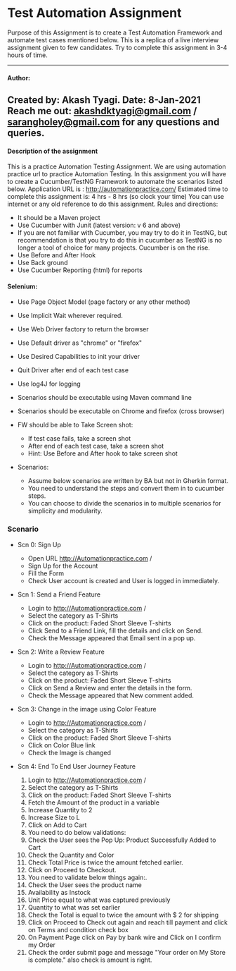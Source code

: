 # Test Automation Assignment
Purpose of this Assignment is to create a Test Automation Framework and automate test cases mentioned below. This is a replica of a live interview assignment given to few candidates. Try to complete this assignment in 3-4 hours of time.

---

#### Author:

Created by: Akash Tyagi.
Date: 8-Jan-2021
Reach me out: akashdktyagi@gmail.com / sarangholey@gmail.com for any questions and queries.
---

#### Description of the assignment
This is a practice Automation Testing Assignment.
We are using automation practice url to practice Automation Testing.
In this assignment you will have to create a Cucumber/TestNG Framework to automate the scenarios listed below.
Application URL is : http://automationpractice.com/
Estimated time to complete this assignment is: 4 hrs - 8 hrs (so clock your time)
You can use internet or any old reference to do this assignment.
Rules and directions:
* It should be a Maven project
* Use Cucumber with Junit (latest version: v 6 and above)
* If you are not familiar with Cucumber, you may try to do it in TestNG, but recommendation is that you try to do this in cucumber as TestNG is no longer a tool of choice for many projects. Cucumber is on the rise.
* Use Before and After Hook
* Use Back ground
* Use Cucumber Reporting (html) for reports

#### Selenium:
* Use Page Object Model (page factory or any other method)
* Use Implicit Wait wherever required.
* Use Web Driver factory to return the browser
* Use Default driver as "chrome" or "firefox"
* Use Desired Capabilities to init your driver
* Quit Driver after end of each test case
* Use log4J for logging

* Scenarios should be executable using Maven command line
* Scenarios should be executable on Chrome and firefox (cross browser)
* FW should be able to Take Screen shot:
    * If test case fails, take a screen shot
    * After end of each test case, take a screen shot
    * Hint: Use Before and After hook to take screen shot
* Scenarios:
    * Assume below scenarios are written by BA but not in Gherkin format.
    * You need to understand the steps and convert them in to cucumber steps.
    * You can choose to divide the scenarios in to multiple scenarios for simplicity and modularity.
    
### Scenario

* Scn 0: Sign Up
    * Open URL http://Automationpractice.com /
    * Sign Up for the Account
    * Fill the Form
    * Check User account is created and User is logged in immediately.
    
* Scn 1: Send a Friend Feature
    * Login to http://Automationpractice.com /
    * Select the category as T-Shirts
    * Click on the product: Faded Short Sleeve T-shirts
    * Click Send to a Friend Link, fill the details and click on Send.
    * Check the Message appeared that Email sent in a pop up.
    
* Scn 2: Write a Review Feature
    * Login to http://Automationpractice.com /
    * Select the category as T-Shirts
    * Click on the product: Faded Short Sleeve T-shirts
    * Click on Send a Review and enter the details in the form.
    * Check the Message appeared that New comment added.

* Scn 3: Change in the image using Color Feature
    * Login to http://Automationpractice.com /
    * Select the category as T-Shirts
    * Click on the product: Faded Short Sleeve T-shirts
    * Click on Color Blue link
    * Check the Image is changed
    
* Scn 4: End To End User Journey Feature
    1. Login to http://Automationpractice.com /
    2. Select the category as T-Shirts
    3. Click on the product: Faded Short Sleeve T-shirts
    4. Fetch the Amount of the product in a variable
    5. Increase Quantity to 2
    6. Increase Size to L
    7. Click on Add to Cart 
    8. You need to do below validations:
    9. Check the User sees the Pop Up: Product Successfully Added to Cart
    10. Check the Quantity and Color
    11. Check Total Price is twice the amount fetched earlier.
    12. Click on Proceed to Checkout.
    13. You need to validate below things again:.
    14. Check the User sees the product name
    15. Availability as Instock
    16. Unit Price equal to what was captured previously
    17. Quantity to what was set earlier
    18. Check the Total is equal to twice the amount with $ 2 for shipping
    19. Click on Proceed to Check out again and reach till payment and click on Terms and condition check box
    20. On Payment Page click on Pay by bank wire and Click on I confirm my Order
    21. Check the order submit page and message "Your order on My Store is complete." also check is amount is right.
    
